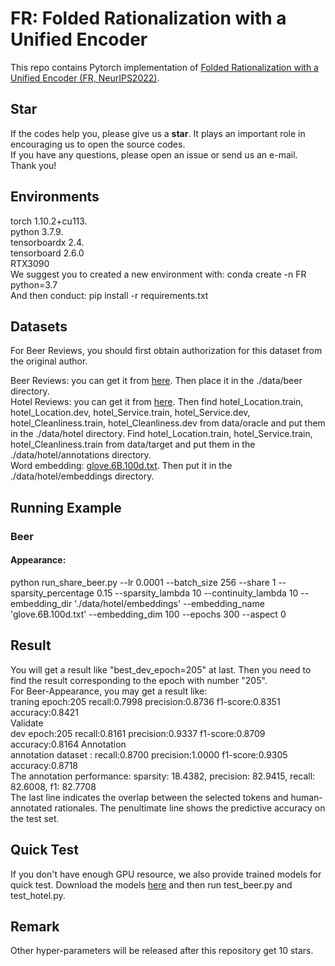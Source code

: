 # FR: Folded Rationalization with a Unified Encoder  
This repo contains Pytorch implementation of [Folded Rationalization with a Unified Encoder (FR, NeurIPS2022)](https://arxiv.org/abs/2209.08285).    
## Star
If the codes help you, please give us a **star**. It plays an important role in encouraging us to open the source codes.  
If you have any questions, please open an issue or send us an e-mail.  
Thank you!  



## Environments  
torch 1.10.2+cu113.   
python 3.7.9.   
tensorboardx 2.4.   
tensorboard 2.6.0    
RTX3090  
We suggest you to created a new environment with: conda create -n FR python=3.7  
And then conduct: pip install -r requirements.txt

## Datasets  
For Beer Reviews, you should first obtain authorization for this dataset from the original author.
 
Beer Reviews: you can get it from [here](http://people.csail.mit.edu/taolei/beer/). Then place it in the ./data/beer directory.  
Hotel Reviews: you can get it from [here](https://people.csail.mit.edu/yujia/files/r2a/data.zip). 
Then  find hotel_Location.train, hotel_Location.dev, hotel_Service.train, hotel_Service.dev, hotel_Cleanliness.train, hotel_Cleanliness.dev from data/oracle and put them in the ./data/hotel directory. 
Find hotel_Location.train, hotel_Service.train, hotel_Cleanliness.train from data/target and put them in the ./data/hotel/annotations directory.  
Word embedding: [glove.6B.100d.txt](https://nlp.stanford.edu/projects/glove/). Then put it in the ./data/hotel/embeddings directory.

## Running Example  
### Beer
#### Appearance:  
python run_share_beer.py --lr 0.0001 --batch_size 256 --share 1 --sparsity_percentage 0.15 --sparsity_lambda 10 --continuity_lambda 10 --embedding_dir './data/hotel/embeddings' --embedding_name 'glove.6B.100d.txt' --embedding_dim 100 --epochs 300 --aspect 0  


## Result
You will get a result like "best_dev_epoch=205" at last. Then you need to find the result corresponding to the epoch with number "205".  
For Beer-Appearance, you may get a result like:  
traning epoch:205 recall:0.7998 precision:0.8736 f1-score:0.8351 accuracy:0.8421  
Validate  
dev epoch:205 recall:0.8161 precision:0.9337 f1-score:0.8709 accuracy:0.8164
Annotation  
annotation dataset : recall:0.8700 precision:1.0000 f1-score:0.9305 accuracy:0.8718  
The annotation performance: sparsity: 18.4382, precision: 82.9415, recall: 82.6008, f1: 82.7708  
The last line indicates the overlap between the selected tokens and human-annotated rationales. The penultimate line shows the predictive accuracy on the test set. 

## Quick Test 
If you don't have enough GPU resource, we also provide trained models for quick test. Download the models [here](https://drive.google.com/file/d/1jLkLBC5CJxu-M_2yOGi94rGwscofnJVk/view?usp=sharing) and then run test_beer.py and test_hotel.py.

## Remark  
Other hyper-parameters will be released after this repository get 10 stars.



